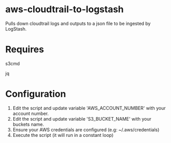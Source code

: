 # aws-cloudtrail-to-logstash
Pulls down cloudtrail logs and outputs to a json file to be ingested by LogStash.

# Requires
s3cmd

jq

# Configuration

1. Edit the script and update variable 'AWS_ACCOUNT_NUMBER' with your account number.
2. Edit the script and update variable 'S3_BUCKET_NAME' with your buckets name.
3. Ensure your AWS credentials are configured (e.g:  ~/.aws/credentials)
4. Execute the script (it will run in a constant loop)

